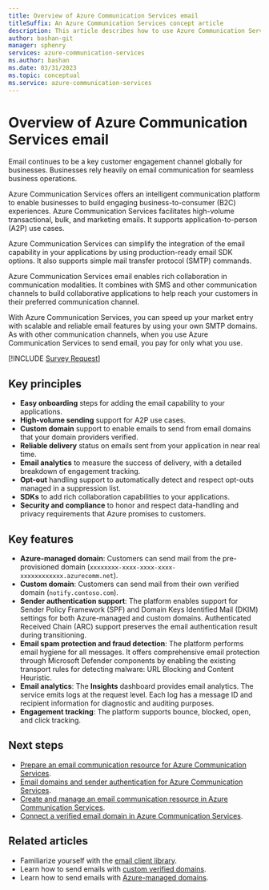 ```yaml
---
title: Overview of Azure Communication Services email
titleSuffix: An Azure Communication Services concept article
description: This article describes how to use Azure Communication Services to set up email.
author: bashan-git
manager: sphenry
services: azure-communication-services
ms.author: bashan
ms.date: 03/31/2023
ms.topic: conceptual
ms.service: azure-communication-services
---
```


# Overview of Azure Communication Services email

Email continues to be a key customer engagement channel globally for businesses. Businesses rely heavily on email communication for seamless business operations.

Azure Communication Services offers an intelligent communication platform to enable businesses to build engaging business-to-consumer (B2C) experiences. Azure Communication Services facilitates high-volume transactional, bulk, and marketing emails. It supports application-to-person (A2P) use cases.

Azure Communication Services can simplify the integration of the email capability in your applications by using production-ready email SDK options. It also supports simple mail transfer protocol (SMTP) commands.

Azure Communication Services email enables rich collaboration in communication modalities. It combines with SMS and other communication channels to build collaborative applications to help reach your customers in their preferred communication channel.

With Azure Communication Services, you can speed up your market entry with scalable and reliable email features by using your own SMTP domains. As with other communication channels, when you use Azure Communication Services to send email, you pay for only what you use.

[!INCLUDE [Survey Request](../../includes/survey-request.md)]

## Key principles

- **Easy onboarding** steps for adding the email capability to your applications.
- **High-volume sending** support for A2P use cases.
- **Custom domain** support to enable emails to send from email domains that your domain providers verified.
- **Reliable delivery** status on emails sent from your application in near real time.
- **Email analytics** to measure the success of delivery, with a detailed breakdown of engagement tracking.
- **Opt-out** handling support to automatically detect and respect opt-outs managed in a suppression list.
- **SDKs** to add rich collaboration capabilities to your applications.
- **Security and compliance** to honor and respect data-handling and privacy requirements that Azure promises to customers.

## Key features

- **Azure-managed domain**: Customers can send mail from the pre-provisioned domain (`xxxxxxxx-xxxx-xxxx-xxxx-xxxxxxxxxxxx.azurecomm.net`).
- **Custom domain**: Customers can send mail from their own verified domain (`notify.contoso.com`).
- **Sender authentication support**: The platform enables support for Sender Policy Framework (SPF) and Domain Keys Identified Mail (DKIM) settings for both Azure-managed and custom domains. Authenticated Received Chain (ARC) support preserves the email authentication result during transitioning.
- **Email spam protection and fraud detection**: The platform performs email hygiene for all messages. It offers comprehensive email protection through Microsoft Defender components by enabling the existing transport rules for detecting malware: URL Blocking and Content Heuristic.
- **Email analytics**: The **Insights** dashboard provides email analytics. The service emits logs at the request level. Each log has a message ID and recipient information for diagnostic and auditing purposes.
- **Engagement tracking**: The platform supports bounce, blocked, open, and click tracking.

## Next steps

- [Prepare an email communication resource for Azure Communication Services](./prepare-email-communication-resource.md).
- [Email domains and sender authentication for Azure Communication Services](./email-domain-and-sender-authentication.md).
- [Create and manage an email communication resource in Azure Communication Services](../../quickstarts/email/create-email-communication-resource.md).
- [Connect a verified email domain in Azure Communication Services](../../quickstarts/email/connect-email-communication-resource.md).

## Related articles

- Familiarize yourself with the [email client library](../email/sdk-features.md).
- Learn how to send emails with [custom verified domains](../../quickstarts/email/add-custom-verified-domains.md).
- Learn how to send emails with [Azure-managed domains](../../quickstarts/email/add-azure-managed-domains.md).
